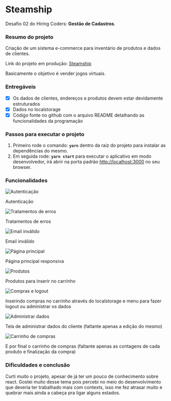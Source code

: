 # Steamship

Desafio 02 do Hiring Coders: **Gestão de Cadastros**.

### Resumo do projeto


Criação de um sistema e-commerce para inventário de produtos e dados de clientes.

Link do projeto em produção: [Steamship](https://steamship.netlify.app/)

Basicamente o objetivo é vender jogos virtuais.

### Entregáveis


- [x]  Os dados de clientes, endereços e produtos devem estar devidamente estruturados
- [x]  Dados no localstorage
- [x]  Código fonte no github com o arquivo README detalhando as funcionalidades da programação

### Passos para executar o projeto


1. Primeiro rode o comando: **`yarn`** dentro da raiz do projeto para instalar as dependências do mesmo.
2. Em seguida rode: **`yarn start`** para executar o aplicativo em modo desenvolvedor, irá abrir na porta padrão [http://localhost:3000](http://localhost:3000/) no seu browser.

### Funcionalidades


![Autenticação](https://i.imgur.com/aOe6dzL.png)

Autenticação

![Tratamentos de erros](https://i.imgur.com/eodBUNL.png)

Tratamentos de erros

![Email inválido](https://i.imgur.com/RaUdDBz.png)

Email inválido

![Página principal](https://i.imgur.com/HYt1Ikr.png)

Página principal responsiva

![Produtos](https://i.imgur.com/bPmGjbi.png)

Produtos para inserir no carrinho

![Compras e logout](https://i.imgur.com/IG6q886.png)

Inserindo compras no carrinho através do localstorage e menu para fazer logout ou administrar os dados

![Administrar dados](https://i.imgur.com/XcT7ZWA.png)

Tela de administrar dados do cliente (faltante apenas a edição do mesmo)

![Carrinho de compras](https://i.imgur.com/0pAHCuV.png)

E por final o carrinho de compras (faltante apenas as contagens de cada produto e finalização da compra)

### Dificuldades e conclusão


Curti muito o projeto, apesar de já ter um pouco de conhecimento sobre react. Gostei muito desse tema pois percebi no meio do desenvolvimento que deveria ter trabalhado mais com contexts, isso me fez atrasar muito e quebrar mais ainda a cabeça pra ligar alguns estados.
